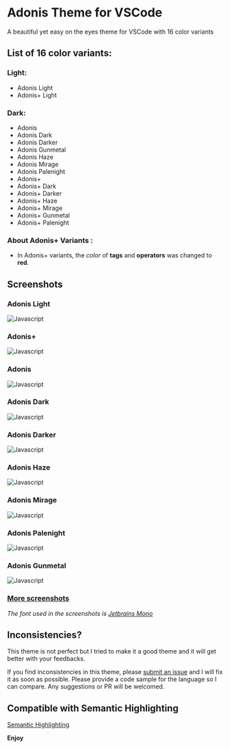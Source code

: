 # Adonis Theme for VSCode

A beautiful yet easy on the eyes theme for VSCode with 16 color variants 

## List of 16 color variants:

### Light:
- Adonis Light
- Adonis+ Light

### Dark:
- Adonis 
- Adonis Dark
- Adonis Darker
- Adonis Gunmetal
- Adonis Haze
- Adonis Mirage
- Adonis Palenight
- Adonis+
- Adonis+ Dark
- Adonis+ Darker
- Adonis+ Haze
- Adonis+ Mirage
- Adonis+ Gunmetal
- Adonis+ Palenight

### About **Adonis+** Variants :

  - In Adonis+ variants, the *color* of **tags** and **operators** was changed to **red**.

## Screenshots

### Adonis Light
![Javascript](https://raw.githubusercontent.com/saeed-nazari/vsc-theme-adonis/main/assets/screenshots/adonis-light/javascript.png)

### Adonis+
![Javascript](https://raw.githubusercontent.com/saeed-nazari/vsc-theme-adonis/main/assets/screenshots/adonis+/javascript.png)

### Adonis
![Javascript](https://raw.githubusercontent.com/saeed-nazari/vsc-theme-adonis/main/assets/screenshots/adonis/javascript.png)

### Adonis Dark
![Javascript](https://raw.githubusercontent.com/saeed-nazari/vsc-theme-adonis/main/assets/screenshots/adonis-dark/javascript.png)

### Adonis Darker
![Javascript](https://raw.githubusercontent.com/saeed-nazari/vsc-theme-adonis/main/assets/screenshots/adonis-darker/javascript.png)

### Adonis Haze
![Javascript](https://raw.githubusercontent.com/saeed-nazari/vsc-theme-adonis/main/assets/screenshots/adonis-haze/javascript.png)

### Adonis Mirage
![Javascript](https://raw.githubusercontent.com/saeed-nazari/vsc-theme-adonis/main/assets/screenshots/adonis-mirage/javascript.png)

### Adonis Palenight
![Javascript](https://raw.githubusercontent.com/saeed-nazari/vsc-theme-adonis/main/assets/screenshots/adonis-palenight/javascript.png)

### Adonis Gunmetal
![Javascript](https://raw.githubusercontent.com/saeed-nazari/vsc-theme-adonis/main/assets/screenshots/adonis-gunmetal/javascript.png)


### [More screenshots](https://github.com/saeed-nazari/vsc-theme-adonis/tree/main/assets/screenshots)

*The font used in the screenshots is [Jetbrains Mono](https://www.jetbrains.com/lp/mono/)*

## Inconsistencies?

This theme is not perfect but I tried to make it a good theme and it will get better with your feedbacks.

If you find inconsistencies in this theme, please [submit an issue](https://github.com/saeed-nazari/vsc-theme-adonis/issues/new) and I will fix it as soon as possible. Please provide a code sample for the language so I can compare.
Any suggestions or PR will be welcomed.

## Compatible with Semantic Highlighting

[Semantic Highlighting](https://code.visualstudio.com/api/language-extensions/semantic-highlight-guide#enablement-of-semantic-highlighting)


**Enjoy**

